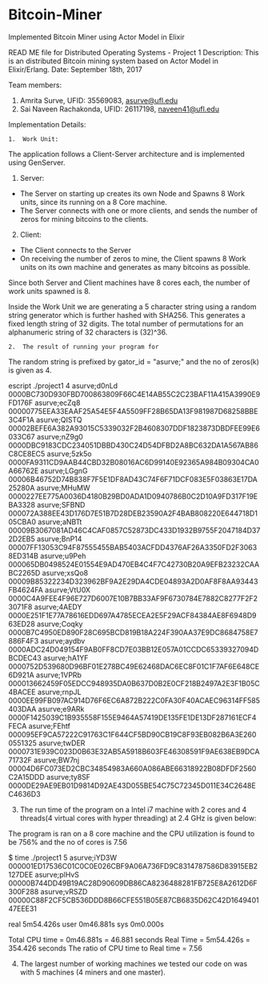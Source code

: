 # Bitcoin-Miner
Implemented Bitcoin Miner using Actor Model in Elixir

READ ME file for Distributed Operating Systems - Project 1
Description: This is an distributed Bitcoin mining system based on Actor Model in Elixir/Erlang.
Date: September 18th, 2017

Team members:

1. Amrita Surve, UFID: 35569083, asurve@ufl.edu
2. Sai Naveen Rachakonda, UFID: 26117198, naveen41@ufl.edu

Implementation Details:

	1. 	Work Unit:
  The application follows a Client-Server architecture and is implemented using GenServer.  
  1. Server:
  - The Server on starting up creates its own Node and Spawns 8 Work units, since its running on a 8 Core machine.
  - The Server connects with one or more clients, and sends the number of zeros for mining bitcoins to the clients.

  2. Client:
  - The Client connects to the Server 
  - On receiving the number of zeros to mine, the Client spawns 8 Work units on its own machine and generates as many bitcoins as possible. 
   
   Since both Server and Client machines have 8 cores each, the number of work units spawned is 8.

   Inside the Work Unit we are generating a 5 character string using a random string generator which is further hashed with SHA256. This generates a fixed length string of 32 digits. The total number of permutations for an alphanumeric string of 32 characters is (32)^36.

	2.	The result of running your program for
The random string is prefixed by gator_id = "asurve;" and the no of zeros(k) is given as 4.

escript ./project1 4
asurve;d0nLd    0000BC730D930FBD700863809F66C4E14AB55C2C23BAF11A415A3990E9FD176F
asurve;ecZq8    00000775EEA33EAAF25A54E5F4A5509FF28B65DA13F981987D68258BBE3C4F1A
asurve;QISTQ    00002BEFE6A382A93015C5339032F2B4608307DDF1823873DBDFEE99E6033C67
asurve;nZ9g0    0000DBC9183CDC234051DBBD430C24D54DFBD2A8BC632DA1A567AB86C8CE8EC5
asurve;5zk5o    0000FA9311CD9AAB44CBD32B08016AC6D99140E92365A984B09304CA0A66762E
asurve;LGgnG    00006B46752D74B838F7F5E1DF8AD43C74F6F71DCF083E5F03863E17DA25280A
asurve;MHuMW    0000227EE775A0036D4180B29BD0ADA1D0940786B0C2D10A9FD317F19EBA3328
asurve;SFBND    000072A388EE43D176D7E51B7D28DEB23590A2F4BAB808220E644718D105CBA0
asurve;aNBTt    00009B3067081AD46C4CAF0857C52873DC433D1932B9755F2047184D372D2EB5
asurve;BnP14    00007FF13053C94F87555455BAB5403ACFDD4376AF26A3350FD2F30638ED314B
asurve;u9Peh    000065DB0498524E01554E9AD470EB4C4F7C42730B20A9EFB23232CAABC2265D
asurve;xsQo8    00009B85322234D323962BF9A2E29DA4CDE04893A2D0AF8F8AA93443FB4624FA
asurve;VtU0X    0000C4A9FEE4F96E727D6007E10B7BB33AF9F6730784E7882C8277F2F23071F8
asurve;4AEDY    0000E251F1E77A78616EDD697A4785ECEA2E5F29ACF84384AE8F6948D963ED28
asurve;Coqky    0000B7C4950ED890F28C695BCD819B18A224F390AA37E9DC8684758E7886F4F3
asurve;aydbv    0000ADC24D049154F9AB0FF8CD7E03BB12E057A01CCDC65339327094DBCDEC43
asurve;hA1YF    0000752D539680D96BF01E278BC49E62468DAC6EC8F01C1F7AF6E648CE6D921A
asurve;1VPRb    000013662459F05EDCC948935DA0B637D0B2E0CF218B2497A2E3F1B05C4BACEE
asurve;rnpJL    0000EE99FB097AC914D76F6EC6A872B222C0FA30F40ACAEC96314FF585403DAA
asurve;e9ARk    0000F1425039C1B935558F155E9464A57419DE135FE1DE13DF287161ECF4FECA
asurve;FEhtf    000095EF9CA57222C91763C1F644CF5BD90CB19C8F93EB082B6A3E2600551325
asurve;twDER    0000731E939C023D0B63E32AB5A5918B603FE46308591F9AE638EB9DCA71732F
asurve;BW7nj    00004D6FC073ED2CBC34854983A660A086ABE66318922B08DFDF2560C2A15DDD
asurve;ty8SF    0000DE29AE9EB01D9814D92AE43D055BE54C75C72345D011E34C2648EC4636D3


3. 	The run time of the program on a Intel i7 machine with 2 cores and 4 threads(4 virtual cores with hyper threading) at 2.4 GHz is given below:

The program is ran on a 8 core machine and the CPU utilization is found to be 756% and the no of cores is 7.56		

$ time ./project1 5
asurve;iYD3W    000001ED17536C01C0C0E026CBF9A06A736FD9C8314787586D83915EB2127DEE
asurve;plHvS    00000B744DD49B19AC28D90609DB86CA8236488281FB725E8A2612D6F300F288
asurve;vRSZD    00000C88F2CF5CB536DDD8B66CFE551B05E87CB6835D62C42D164940147EEE31

real    5m54.426s
user    0m46.881s
sys     0m0.000s

Total CPU time = 0m46.881s = 46.881 seconds
Real Time = 5m54.426s = 354.426 seconds
The ratio of CPU time to Real time = 7.56
		
4. 	The largest number of working machines we tested our code on was with 5 machines (4 miners and one master).
	
